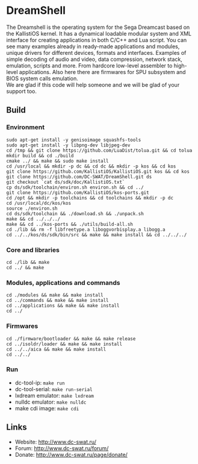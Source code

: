 DreamShell
==========

The Dreamshell is the operating system for the Sega Dreamcast based on the KallistiOS kernel.
It has a dynamical loadable modular system and XML interface for creating applications in both C/C++ and Lua script.
You can see many examples already in ready-made applications and modules, unique drivers for different devices, formats and interfaces. Examples of simple decoding of audio and video, data compression, network stack, emulation, scripts and more. From hardcore low-level assembler to high-level applications.
Also here there are firmwares for SPU subsystem and BIOS system calls emulation.  
We are glad if this code will help someone and we will be glad of your support too.


## Build

### Environment
```console
sudo apt-get install -y genisoimage squashfs-tools
sudo apt-get install -y libpng-dev libjpeg-dev
cd /tmp && git clone https://github.com/LuaDist/tolua.git && cd tolua
mkdir build && cd ./build
cmake ../ && make && sudo make install
cd /usr/local && mkdir -p dc && cd dc && mkdir -p kos && cd kos
git clone https://github.com/KallistiOS/KallistiOS.git kos && cd kos
git clone https://github.com/DC-SWAT/DreamShell.git ds
git checkout `cat ds/sdk/doc/KallistiOS.txt`
cp ds/sdk/toolchain/environ.sh environ.sh && cd ../
git clone https://github.com/KallistiOS/kos-ports.git
cd /opt && mkdir -p toolchains && cd toolchains && mkdir -p dc
cd /usr/local/dc/kos/kos
source ./environ.sh
cd ds/sdk/toolchain && ./download.sh && ./unpack.sh
make && cd ../../../
make && cd ../kos-ports && ./utils/build-all.sh
cd ./lib && rm -f libfreetype.a liboggvorbisplay.a libogg.a
cd ../../kos/ds/sdk/bin/src && make && make install && cd ../../../
```

### Core and libraries
```console
cd ./lib && make
cd ../ && make
```

### Modules, applications and commands
```console
cd ./modules && make && make install
cd ../commands && make && make install
cd ../applications && make && make install
cd ../
```

### Firmwares
```console
cd ./firmware/bootloader && make && make release
cd ../isoldr/loader && make && make install
cd ../../aica && make && make install
cd ../../
```

### Run
- dc-tool-ip: `make run`
- dc-tool-serial: `make run-serial`
- lxdream emulator: `make lxdream`
- nulldc emulator: `make nulldc`
- make cdi image: `make cdi`

## Links
- Website: http://www.dc-swat.ru/ 
- Forum: http://www.dc-swat.ru/forum/ 
- Donate: http://www.dc-swat.ru/page/donate/
